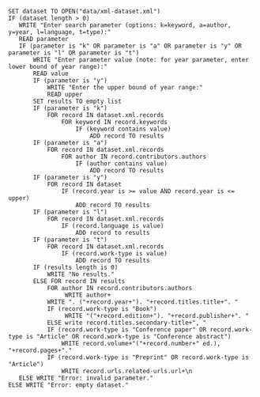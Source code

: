 `SET dataset TO OPEN("data/xml-dataset.xml")`<br>
`IF (dataset length > 0)`<br>
`   WRITE "Enter search parameter (options: k=keyword, a=author, y=year, l=language, t=type):"`<br>
`   READ parameter`<br>
`   IF (parameter is "k" OR parameter is "a" OR parameter is "y" OR  parameter is "l" OR parameter is "t")`<br>
`       WRITE "Enter parameter value (note: for year parameter, enter lower bound of year range):"`<br>
`       READ value`<br>
`       IF (parameter is "y")`<br>
`           WRITE "Enter the upper bound of year range:"`<br>
`           READ upper`<br>
`       SET results TO empty list`<br>
`       IF (parameter is "k")`<br>
`           FOR record IN dataset.xml.records`<br>
`               FOR keyword IN record.keywords`<br>
`           	    IF (keyword contains value)`<br>
`               	    ADD record TO results`<br>
`       IF (parameter is "a")`<br>
`           FOR record IN dataset.xml.records`<br>
`               FOR author IN record.contributors.authors`<br>
`                   IF (author contains value)`<br>
`               	    ADD record TO results`<br>
`       IF (parameter is "y")`<br>
`           FOR record IN dataset`<br>
`               IF (record.year is >= value AND record.year is <= upper)`<br>
`                   ADD record TO results`<br>
`       IF (parameter is "l")`<br>
`           FOR record IN dataset.xml.records`<br>
`               IF (record.language is value)`<br>
`                   ADD record to results`<br>
`       IF (parameter is "t")`<br>
`           FOR record IN dataset.xml.records`<br>
`         	    IF (record.work-type is value)`<br>
`             	    ADD record TO results`<br>
`       IF (results length is 0)`<br>
`           WRITE "No results."`<br>
`       ELSE FOR record IN results`<br>
`           FOR author IN record.contributors.authors`<br>
`                WRITE author+`<br>
`           WRITE ". ("+record.year+"). "+record.titles.title+". "`<br>
`           IF (record.work-type is "Book")`<br>
`                WRITE "("+record.edition+"). "+record.publisher+". "`<br>
`           ELSE write record.titles.secondary-title+", "`<br>
`           IF (record.work-type is "Conference paper" OR record.work-type is "Article" OR record.work-type is "Conference abstract")`<br>
`               WRITE record.volume+"("+record.number+" ed.), "+record.pages+"."`<br>
`           IF (record.work-type is "Preprint" OR record.work-type is "Article")`<br>
`               WRITE record.urls.related-urls.url+\n`<br>
`   ELSE WRITE "Error: invalid parameter."`<br>
`ELSE WRITE "Error: empty dataset."`